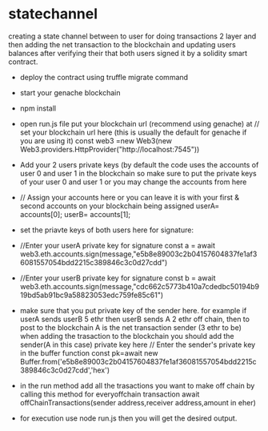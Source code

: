 # statechannel
creating a state channel between to user for doing transactions 2 layer and then adding the net transaction to the blockchain and updating users balances after verifying their that both users signed it by a solidity smart contract.

* deploy the contract using truffle migrate command
* start your genache blockchain
* npm install
* open run.js file put your blockchain url (recommend using genache) at
// set your blockchain url here (this is usually the default for genache if you are using it)
const web3 =new Web3(new Web3.providers.HttpProvider("http://localhost:7545"))

* Add your 2 users private keys (by default the code uses the accounts of user 0 and user 1 in the blockchain so make sure to put the private keys of your user 0 and user 1 or you may change the accounts from here 
* // Assign your accounts here or you can leave it is with your first & second accounts on your blockchain being assigned
userA= accounts[0];
userB= accounts[1];
* set the priavte keys of both users here for signature:
* //Enter your userA  private key for signature
const a = await web3.eth.accounts.sign(message,"e5b8e89003c2b04157604837fe1af36081557054bdd2215c389846c3c0d27cdd")
* //Enter your userB private key for signature
const b = await web3.eth.accounts.sign(message,"cdc662c5773b410a7cdedbc50194b919bd5ab91bc9a58823053edc759fe85c61")

* make sure that you put private key of the sender here. for example if userA sends userB 5 ethr then userB sends A 2 ethr off chain, then to post to the blockchain A is the net transaction sender (3 ethr to be) when adding the trasaction to the blockchain you should add the sender(A in this case) private key here
// Enter the sender's private key in the buffer function
const pk=await new Buffer.from('e5b8e89003c2b04157604837fe1af36081557054bdd2215c389846c3c0d27cdd','hex')

* in the run method add all the trasactions you want to make off chain by calling this method for everyoffchain transaction
await offChainTransactions(sender address,receiver address,amount in eher)

* for execution use node run.js then you will get the desired output.
